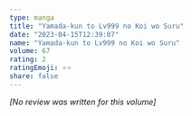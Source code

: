```yaml
---
type: manga
title: "Yamada-kun to Lv999 no Koi wo Suru"
date: "2023-04-15T12:39:07"
name: "Yamada-kun to Lv999 no Koi wo Suru"
volume: 67
rating: 2
ratingEmoji: ⭐️⭐️
share: false
---
```


*[No review was written for this volume]*

